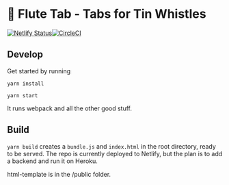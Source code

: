 # :musical_score: Flute Tab - Tabs for Tin Whistles

[![Netlify Status](https://api.netlify.com/api/v1/badges/39471a4e-5db0-4c97-97bd-bc1a04175f30/deploy-status)](https://app.netlify.com/sites/pied-piper/deploys)[![CircleCI](https://circleci.com/gh/dehrax/flute-tab/tree/master.svg?style=svg)](https://circleci.com/gh/dehrax/flute-tab/tree/master)

## Develop

Get started by running

`yarn install`

`yarn start`

It runs webpack and all the other good stuff.

## Build

`yarn build` creates a `bundle.js` and `index.html` in the root directory, ready to be served. The repo is currently deployed to Netlify, but the plan is to add a backend and run it on Heroku.

html-template is in the /public folder.


